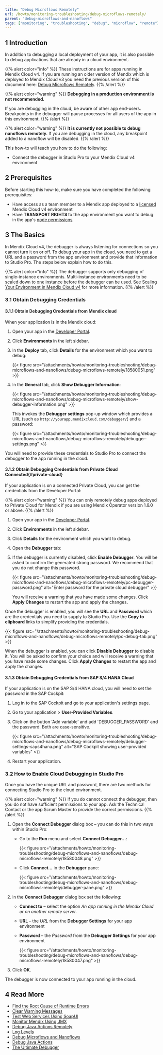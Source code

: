 ```yaml
---
title: "Debug Microflows Remotely"
url: /howto/monitoring-troubleshooting/debug-microflows-remotely/
parent: "debug-microflows-and-nanoflows"
tags: ["monitoring", "troubleshooting", "debug", "microflow", "remote"]
---
```


## 1 Introduction

In addition to debugging a local deployment of your app, it is also possible to debug applications that are already in a cloud environment.

{{% alert color="info" %}}
These instructions are for apps running in Mendix Cloud v4. If you are running an older version of Mendix which is deployed to Mendix Cloud v3 you need the previous version of this document here: [Debug Microflows Remotely](/howto7/monitoring-troubleshooting/debug-microflows-remotely/).
{{% /alert %}}

{{% alert color="warning" %}}
**Debugging in a production environment is not recommended.**

If you are debugging in the cloud, be aware of other app end-users. Breakpoints in the debugger will pause processes for all users of the app in this environment.
{{% /alert %}}

{{% alert color="warning" %}}
**It is currently not possible to debug nanoflows remotely.** If you are debugging in the cloud, any breakpoint added to a nanoflow will be disabled.
{{% /alert %}}

This how-to will teach you how to do the following:

* Connect the debugger in Studio Pro to your Mendix Cloud v4 environment

## 2 Prerequisites

Before starting this how-to, make sure you have completed the following prerequisites:

* Have access as a team member to a Mendix app deployed to a [licensed](/developerportal/deploy/licensing-apps/) Mendix Cloud v4 environment
* Have **TRANSPORT RIGHTS** to the app environment you want to debug in the app's [node permissions](/developerportal/deploy/node-permissions/)

## 3 The Basics

In Mendix Cloud v4, the debugger is always listening for connections so you cannot turn it on or off. To debug your app in the cloud, you need to get a URL and a password from the app environment and provide that information to Studio Pro. The steps below explain how to do this.

{{% alert color="info" %}}
The debugger supports only debugging of single-instance environments. Multi-instance environments need to be scaled down to one instance before the debugger can be used. See [Scaling Your Environment in Mendix Cloud v4](/developerportal/deploy/scale-environment/) for more information.
{{% /alert %}}

### 3.1 Obtain Debugging Credentials

#### 3.1.1 Obtain Debugging Credentials from Mendix cloud

When your application is in the Mendix cloud:

1. Open your app in the [Developer Portal](https://home.mendix.com).

2. Click **Environments** in the left sidebar.

3. In the **Deploy** tab, click **Details** for the environment which you want to debug:

    {{< figure src="/attachments/howto/monitoring-troubleshooting/debug-microflows-and-nanoflows/debug-microflows-remotely/18580051.png" >}}

4. In the **General** tab, click **Show Debugger Information**:

    {{< figure src="/attachments/howto/monitoring-troubleshooting/debug-microflows-and-nanoflows/debug-microflows-remotely/show-debugger-information.png" >}}

    This invokes the **Debugger settings** pop-up window which provides a URL (such as `http://yourapp.mendixcloud.com/debugger/`) and a password:

    {{< figure src="/attachments/howto/monitoring-troubleshooting/debug-microflows-and-nanoflows/debug-microflows-remotely/debugger-settings.png" >}}

You will need to provide these credentials to Studio Pro to connect the debugger to the app running in the cloud.

#### 3.1.2 Obtain Debugging Credentials from Private Cloud Connected{#private-cloud}

If your application is on a connected Private Cloud, you can get the credentials from the Developer Portal:

{{% alert color="warning" %}}
You can only remotely debug apps deployed to Private Cloud for Mendix if you are using Mendix Operator version 1.6.0 or above.
{{% /alert %}}

1. Open your app in the [Developer Portal](https://home.mendix.com).

2. Click **Environments** in the left sidebar.

3. Click **Details** for the environment which you want to debug.

4. Open the **Debugger** tab:

5. If the debugger is currently disabled, click **Enable Debugger**. You will be asked to confirm the generated strong password. We recommend that you do not change this password.

    {{< figure src="/attachments/howto/monitoring-troubleshooting/debug-microflows-and-nanoflows/debug-microflows-remotely/pc-debugger-password.png" alt="Enter password for the private cloud debugger" >}}

    You will receive a warning that you have made some changes. Click **Apply Changes** to restart the app and apply the changes.

Once the debugger is enabled, you will see the **URL** and **Password** which are the credentials you need to supply to Studio Pro. Use the **Copy to clipboard** links to simplify providing the credentials.

{{< figure src="/attachments/howto/monitoring-troubleshooting/debug-microflows-and-nanoflows/debug-microflows-remotely/pc-debug-tab.png" >}}

When the debugger is enabled, you can click **Disable Debugger** to disable it. You will be asked to confirm your choice and will receive a warning that you have made some changes. Click **Apply Changes** to restart the app and apply the changes.

#### 3.1.3 Obtain Debugging Credentials from SAP S/4 HANA Cloud

If your application is on the SAP S/4 HANA cloud, you will need to set the password in the SAP Cockpit:

1. Log in to the SAP Cockpit and go to your application's settings page.

2. Go to your application > **User-Provided Variables**.

3. Click on the button 'Add variable' and add 'DEBUGGER_PASSWORD' and the password. Both are case-sensitive.

    {{< figure src="/attachments/howto/monitoring-troubleshooting/debug-microflows-and-nanoflows/debug-microflows-remotely/debugger-settings-saps4hana.png" alt="SAP Cockpit showing user-provided variables" >}}

4. Restart your application.

### 3.2 How to Enable Cloud Debugging in Studio Pro

Once you have the unique URL and password, there are two methods for connecting Studio Pro to the cloud environment. 

{{% alert color="warning" %}}
If you do cannot connect the debugger, then you do not have sufficient permissions to your app. Ask the Technical Contact or the app Scrum Master to provide the correct permissions.
{{% /alert %}}

1. Open the **Connect Debugger** dialog box – you can do this in two ways within Studio Pro:

    * Go to the **Run** menu and select **Connect Debugger…**:

        {{< figure src="/attachments/howto/monitoring-troubleshooting/debug-microflows-and-nanoflows/debug-microflows-remotely/18580048.png" >}}
        
    * Click **Connect…** in the **Debugger** pane:

        {{< figure src="/attachments/howto/monitoring-troubleshooting/debug-microflows-and-nanoflows/debug-microflows-remotely/debugger-pane.png" >}}

2. In the **Connect Debugger** dialog box set the following:

    * **Connect to** – select the option *An app running in the Mendix Cloud or on another remote server.*
    * **URL** – the *URL* from the **Debugger Settings** for your app environment
    * **Password** – the *Password* from the **Debugger Settings** for your app environment

        {{< figure src="/attachments/howto/monitoring-troubleshooting/debug-microflows-and-nanoflows/debug-microflows-remotely/18580047.png" >}}

3. Click **OK**.

The debugger is now connected to your app running in the cloud.

## 4 Read More

* [Find the Root Cause of Runtime Errors](/howto/monitoring-troubleshooting/finding-the-root-cause-of-runtime-errors/)
* [Clear Warning Messages](/howto/monitoring-troubleshooting/clear-warning-messages/)
* [Test Web Services Using SoapUI](/howto/testing/testing-web-services-using-soapui/)
* [Monitor Mendix Using JMX](/howto/monitoring-troubleshooting/monitoring-mendix-using-jmx/)
* [Debug Java Actions Remotely](/howto/monitoring-troubleshooting/debug-java-actions-remotely/)
* [Log Levels](/howto/monitoring-troubleshooting/log-levels/)
* [Debug Microflows and Nanoflows](/howto/monitoring-troubleshooting/debug-microflows-and-nanoflows/)
* [Debug Java Actions](/howto/monitoring-troubleshooting/debug-java-actions/)
* [The Ultimate Debugger](http://www.mendix.com/tech-blog/the-ultimate-debugger/) 
